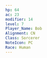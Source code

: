 ```yaml
---
hp: 64
ac: 23
modifier: 14
level: 7
Player_Name: Bob
Alignment: CN
Class: Sorcerer
NoteIcon: PC
Race: Human
---
```

